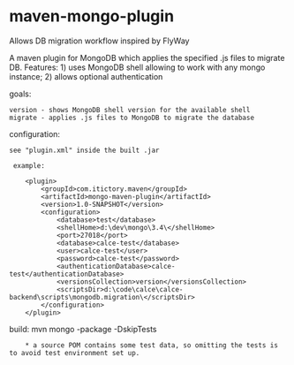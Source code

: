 # maven-mongo-plugin
Allows DB migration workflow inspired by FlyWay

A maven plugin for MongoDB which applies the specified .js files to migrate DB.
Features:
    1) uses MongoDB shell allowing to work with any mongo instance;
    2) allows optional authentication

goals:

    version - shows MongoDB shell version for the available shell
    migrate - applies .js files to MongoDB to migrate the database


configuration:

    see "plugin.xml" inside the built .jar

     example:

        <plugin>
            <groupId>com.itictory.maven</groupId>
            <artifactId>mongo-maven-plugin</artifactId>
            <version>1.0-SNAPSHOT</version>
            <configuration>
                <database>test</database>
                <shellHome>d:\dev\mongo\3.4\</shellHome>
                <port>27018</port>
                <database>calce-test</database>
                <user>calce-test</user>
                <password>calce-test</password>
                <authenticationDatabase>calce-test</authenticationDatabase>
                <versionsCollection>version</versionsCollection>
                <scriptsDir>d:\code\calce\calce-backend\scripts\mongodb.migration\</scriptsDir>
            </configuration>
        </plugin>

build:
        mvn mongo -package -DskipTests

        * a source POM contains some test data, so omitting the tests is to avoid test environment set up.
